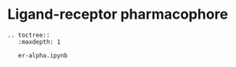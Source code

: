# Ligand-receptor pharmacophore
```{eval-rst}
.. toctree::
   :maxdepth: 1
   
   er-alpha.ipynb
```
